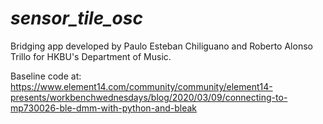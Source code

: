 # _sensor_tile_osc_

Bridging app developed by Paulo Esteban Chiliguano and Roberto Alonso Trillo for HKBU's Department of Music.

Baseline code at: https://www.element14.com/community/community/element14-presents/workbenchwednesdays/blog/2020/03/09/connecting-to-mp730026-ble-dmm-with-python-and-bleak
